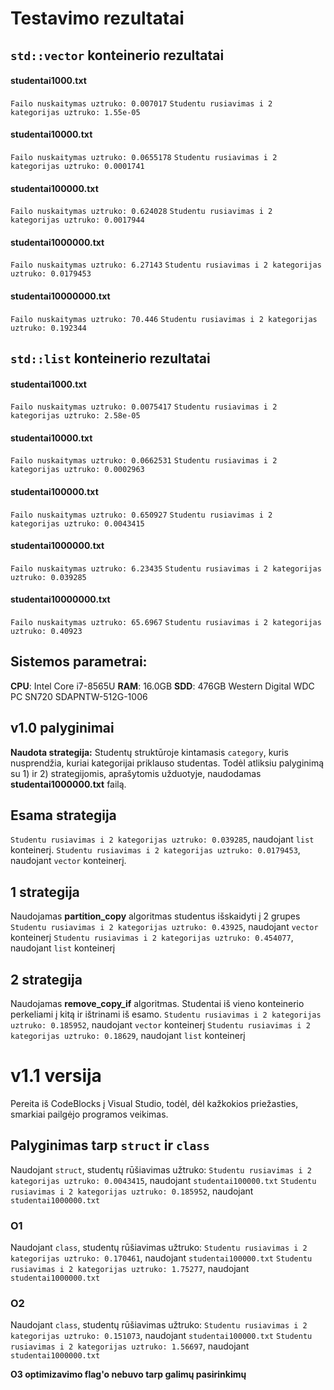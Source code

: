 # Testavimo rezultatai

## `std::vector` konteinerio rezultatai

#### **studentai1000.txt**

`Failo nuskaitymas uztruko: 0.007017`
`Studentu rusiavimas i 2 kategorijas uztruko: 1.55e-05`

#### **studentai10000.txt**

`Failo nuskaitymas uztruko: 0.0655178`
`Studentu rusiavimas i 2 kategorijas uztruko: 0.0001741`

#### **studentai100000.txt**

`Failo nuskaitymas uztruko: 0.624028`
`Studentu rusiavimas i 2 kategorijas uztruko: 0.0017944`

#### **studentai1000000.txt**

`Failo nuskaitymas uztruko: 6.27143`
`Studentu rusiavimas i 2 kategorijas uztruko: 0.0179453`

#### **studentai10000000.txt**

`Failo nuskaitymas uztruko: 70.446`
`Studentu rusiavimas i 2 kategorijas uztruko: 0.192344`

## `std::list` konteinerio rezultatai

#### **studentai1000.txt**

`Failo nuskaitymas uztruko: 0.0075417`
`Studentu rusiavimas i 2 kategorijas uztruko: 2.58e-05`

#### **studentai10000.txt**

`Failo nuskaitymas uztruko: 0.0662531`
`Studentu rusiavimas i 2 kategorijas uztruko: 0.0002963`

#### **studentai100000.txt**

`Failo nuskaitymas uztruko: 0.650927`
`Studentu rusiavimas i 2 kategorijas uztruko: 0.0043415`

#### **studentai1000000.txt**

`Failo nuskaitymas uztruko: 6.23435`
`Studentu rusiavimas i 2 kategorijas uztruko: 0.039285`

#### **studentai10000000.txt**

`Failo nuskaitymas uztruko: 65.6967`
`Studentu rusiavimas i 2 kategorijas uztruko: 0.40923`

## Sistemos parametrai:

**CPU**: Intel Core i7-8565U
**RAM**: 16.0GB
**SDD**: 476GB Western Digital WDC PC SN720 SDAPNTW-512G-1006

## v1.0 palyginimai

**Naudota strategija:** Studentų struktūroje kintamasis `category`, kuris nusprendžia, kuriai kategorijai priklauso studentas. Todėl atliksiu palyginimą su 1) ir 2) strategijomis, aprašytomis užduotyje, naudodamas **studentai1000000.txt** failą.

## Esama strategija

`Studentu rusiavimas i 2 kategorijas uztruko: 0.039285`, naudojant `list` konteinerį.
`Studentu rusiavimas i 2 kategorijas uztruko: 0.0179453`, naudojant `vector` konteinerį.

## 1 strategija

Naudojamas **partition_copy** algoritmas studentus išskaidyti į 2 grupes
`Studentu rusiavimas i 2 kategorijas uztruko: 0.43925`, naudojant `vector` konteinerį
`Studentu rusiavimas i 2 kategorijas uztruko: 0.454077`, naudojant `list` konteinerį

## 2 strategija

Naudojamas **remove_copy_if** algoritmas. Studentai iš vieno konteinerio perkeliami į kitą ir ištrinami iš esamo.
`Studentu rusiavimas i 2 kategorijas uztruko: 0.185952`, naudojant `vector` konteinerį
`Studentu rusiavimas i 2 kategorijas uztruko: 0.18629`, naudojant `list` konteinerį

# v1.1 versija

Pereita iš CodeBlocks į Visual Studio, todėl, dėl kažkokios priežasties, smarkiai pailgėjo programos veikimas.

## Palyginimas tarp `struct` ir `class`

Naudojant `struct`, studentų rūšiavimas užtruko:
`Studentu rusiavimas i 2 kategorijas uztruko: 0.0043415`, naudojant `studentai100000.txt`
`Studentu rusiavimas i 2 kategorijas uztruko: 0.185952`, naudojant `studentai1000000.txt`

### O1

Naudojant `class`, studentų rūšiavimas užtruko:
`Studentu rusiavimas i 2 kategorijas uztruko: 0.170461`, naudojant `studentai100000.txt`
`Studentu rusiavimas i 2 kategorijas uztruko: 1.75277`, naudojant `studentai1000000.txt`

### O2

Naudojant `class`, studentų rūšiavimas užtruko:
`Studentu rusiavimas i 2 kategorijas uztruko: 0.151073`, naudojant `studentai100000.txt`
`Studentu rusiavimas i 2 kategorijas uztruko: 1.56697`, naudojant `studentai1000000.txt`

**O3 optimizavimo flag'o nebuvo tarp galimų pasirinkimų**
